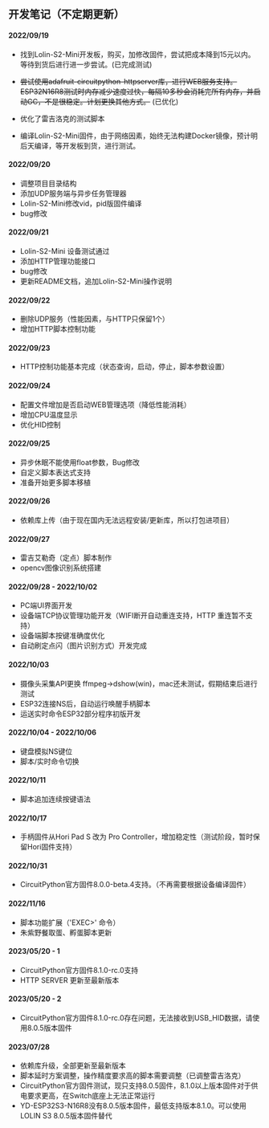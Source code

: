 ## 开发笔记（不定期更新）

#### 2022/09/19

- 找到Lolin-S2-Mini开发板，购买，加修改固件，尝试把成本降到15元以内。等待到货后进行进一步尝试。(已完成测试)

- ~~尝试使用adafruit-circuitpython-httpserver库，进行WEB服务支持。ESP32N16R8测试时内存减少速度过快，每隔10多秒会消耗完所有内存，并启动GC，不是很稳定。计划更换其他方式。~~ (已优化)

- 优化了雷吉洛克的测试脚本
- 编译Lolin-S2-Mini固件，由于网络因素，始终无法构建Docker镜像，预计明后天编译，等开发板到货，进行测试。

#### 2022/09/20

- 调整项目目录结构
- 添加UDP服务端与异步任务管理器
- Lolin-S2-Mini修改vid，pid版固件编译
- bug修改

#### 2022/09/21

- Lolin-S2-Mini 设备测试通过
- 添加HTTP管理功能接口
- bug修改
- 更新README文档，追加Lolin-S2-Mini操作说明

#### 2022/09/22

- 删除UDP服务（性能因素，与HTTP只保留1个）
- 增加HTTP脚本控制功能

#### 2022/09/23

- HTTP控制功能基本完成（状态查询，启动，停止，脚本参数设置）

#### 2022/09/24

- 配置文件增加是否启动WEB管理选项（降低性能消耗）
- 增加CPU温度显示
- 优化HID控制

#### 2022/09/25

- 异步休眠不能使用float参数，Bug修改
- 自定义脚本表达式支持
- 准备开始更多脚本移植

#### 2022/09/26

- 依赖库上传（由于现在国内无法远程安装/更新库，所以打包进项目）

#### 2022/09/27

- 雷吉艾勒奇（定点）脚本制作
- opencv图像识别系统搭建

#### 2022/09/28 - 2022/10/02

- PC端UI界面开发
- 设备端TCP协议管理功能开发（WIFI断开自动重连支持，HTTP 重连暂不支持）
- 设备端脚本按键准确度优化
- 自动刷定点闪（图片识别方式）开发完成

#### 2022/10/03

- 摄像头采集API更换 ffmpeg->dshow(win)，mac还未测试，假期结束后进行测试
- ESP32连接NS后，自动运行唤醒手柄脚本
- 运送实时命令ESP32部分程序初版开发

#### 2022/10/04 - 2022/10/06

- 键盘模拟NS键位
- 脚本/实时命令切换

#### 2022/10/11

- 脚本追加连续按键语法

#### 2022/10/17

- 手柄固件从Hori Pad S 改为 Pro Controller，增加稳定性（测试阶段，暂时保留Hori固件支持）

#### 2022/10/31

- CircuitPython官方固件8.0.0-beta.4支持。（不再需要根据设备编译固件）

#### 2022/11/16

- 脚本功能扩展（'EXEC>' 命令）
- 朱紫野餐取蛋、孵蛋脚本更新

#### 2023/05/20 - 1

- CircuitPython官方固件8.1.0-rc.0支持
- HTTP SERVER 更新至最新版本

#### 2023/05/20 - 2

- CircuitPython官方固件8.1.0-rc.0存在问题，无法接收到USB_HID数据，请使用8.0.5版本固件

#### 2023/07/28

- 依赖库升级，全部更新至最新版本
- 脚本延时方案调整，操作精度要求高的脚本需要调整（已调整雷吉洛克）
- CircuitPython官方固件测试，现只支持8.0.5固件，8.1.0以上版本固件对于供电要求更高，在Switch底座上无法正常运行
- YD-ESP32S3-N16R8没有8.0.5版本固件，最低支持版本8.1.0。可以使用LOLIN S3 8.0.5版本固件替代
